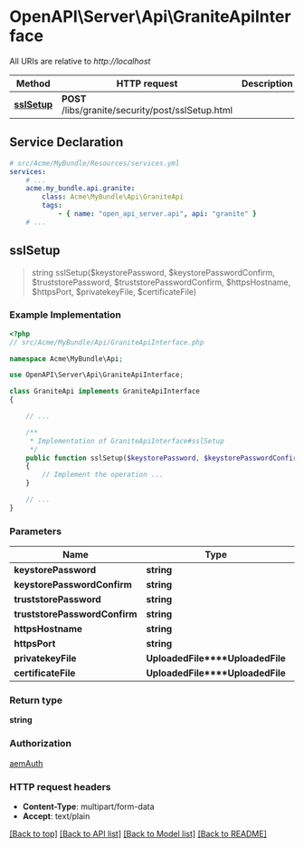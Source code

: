 # OpenAPI\Server\Api\GraniteApiInterface

All URIs are relative to *http://localhost*

Method | HTTP request | Description
------------- | ------------- | -------------
[**sslSetup**](GraniteApiInterface.md#sslSetup) | **POST** /libs/granite/security/post/sslSetup.html | 


## Service Declaration
```yaml
# src/Acme/MyBundle/Resources/services.yml
services:
    # ...
    acme.my_bundle.api.granite:
        class: Acme\MyBundle\Api\GraniteApi
        tags:
            - { name: "open_api_server.api", api: "granite" }
    # ...
```

## **sslSetup**
> string sslSetup($keystorePassword, $keystorePasswordConfirm, $truststorePassword, $truststorePasswordConfirm, $httpsHostname, $httpsPort, $privatekeyFile, $certificateFile)



### Example Implementation
```php
<?php
// src/Acme/MyBundle/Api/GraniteApiInterface.php

namespace Acme\MyBundle\Api;

use OpenAPI\Server\Api\GraniteApiInterface;

class GraniteApi implements GraniteApiInterface
{

    // ...

    /**
     * Implementation of GraniteApiInterface#sslSetup
     */
    public function sslSetup($keystorePassword, $keystorePasswordConfirm, $truststorePassword, $truststorePasswordConfirm, $httpsHostname, $httpsPort, UploadedFile $privatekeyFile = null, UploadedFile $certificateFile = null)
    {
        // Implement the operation ...
    }

    // ...
}
```

### Parameters

Name | Type | Description  | Notes
------------- | ------------- | ------------- | -------------
 **keystorePassword** | **string**|  |
 **keystorePasswordConfirm** | **string**|  |
 **truststorePassword** | **string**|  |
 **truststorePasswordConfirm** | **string**|  |
 **httpsHostname** | **string**|  |
 **httpsPort** | **string**|  |
 **privatekeyFile** | **UploadedFile****UploadedFile**|  | [optional]
 **certificateFile** | **UploadedFile****UploadedFile**|  | [optional]

### Return type

**string**

### Authorization

[aemAuth](../../README.md#aemAuth)

### HTTP request headers

 - **Content-Type**: multipart/form-data
 - **Accept**: text/plain

[[Back to top]](#) [[Back to API list]](../../README.md#documentation-for-api-endpoints) [[Back to Model list]](../../README.md#documentation-for-models) [[Back to README]](../../README.md)

